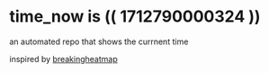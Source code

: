 # time_now is (( 1712790000324 ))

an automated repo that shows the currnent time

inspired by [breakingheatmap](https://github.com/breakingheatmap/breakingheatmap)